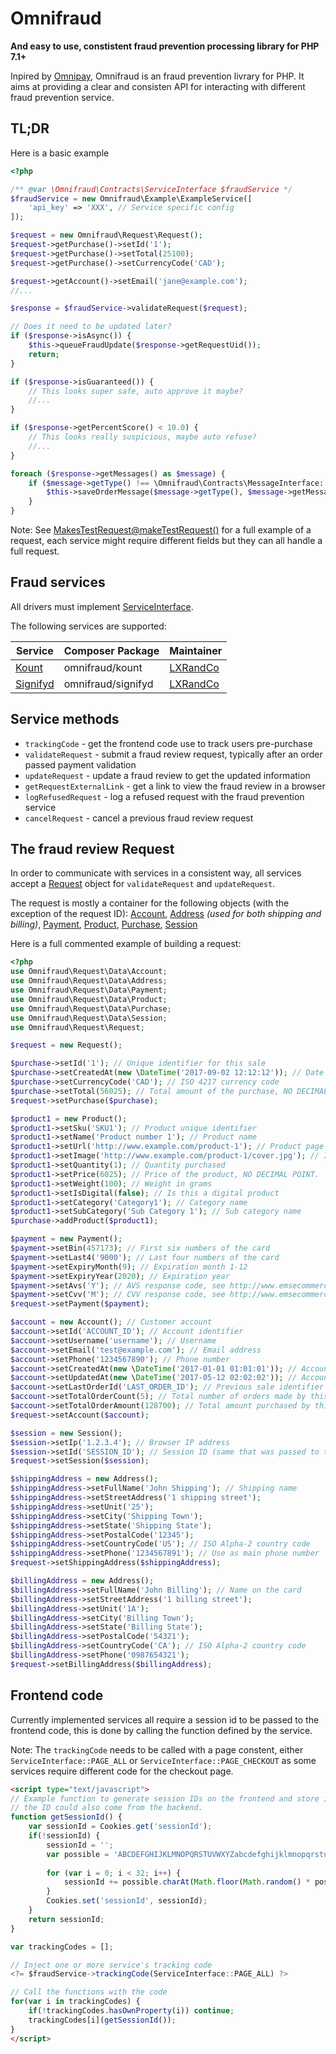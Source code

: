 # Omnifraud

**And easy to use, constistent fraud prevention processing library for PHP 7.1+**

Inpired by [Omnipay](https://github.com/thephpleague/omnipay), Omnifraud is an fraud prevention livrary for PHP. It aims at providing a clear and consisten API for interacting with different fraud prevention service.


## TL;DR

Here is a basic example

```php
<?php

/** @var \Omnifraud\Contracts\ServiceInterface $fraudService */
$fraudService = new Omnifraud\Example\ExampleService([
    'api_key' => 'XXX', // Service specific config
]);

$request = new Omnifraud\Request\Request();
$request->getPurchase()->setId('1');
$request->getPurchase()->setTotal(25100);
$request->getPurchase()->setCurrencyCode('CAD');

$request->getAccount()->setEmail('jane@example.com');
//...

$response = $fraudService->validateRequest($request);

// Does it need to be updated later?
if ($response->isAsync()) {
    $this->queueFraudUpdate($response->getRequestUid());
    return;
}

if ($response->isGuaranteed()) {
    // This looks super safe, auto approve it maybe?
    //...
}

if ($response->getPercentScore() < 10.0) {
    // This looks really suspicious, maybe auto refuse?
    //...
}

foreach ($response->getMessages() as $message) {
    if ($message->getType() !== \Omnifraud\Contracts\MessageInterface::TYPE_INFO) {
        $this->saveOrderMessage($message->getType(), $message->getMessage());
    }
}

```
Note: See [MakesTestRequest@makeTestRequest()](https://github.com/lxrco/omnifraud-common/blob/master/src/Testing/MakesTestRequests.php) for a full example of a request, each service might require different fields but they can all handle a full request.


## Fraud services

All drivers must implement [ServiceInterface](https://github.com/lxrco/omnifraud-common/blob/master/src/Contracts/ServiceInterface.php).

The following services are supported:

Service | Composer Package | Maintainer
--- | --- | ---
[Kount](https://github.com/lxrco/omnifraud-kount) | omnifraud/kount | [LXRandCo](https://github.com/lxrco)
[Signifyd](https://github.com/lxrco/omnifraud-kount) | omnifraud/signifyd | [LXRandCo](https://github.com/lxrco)


## Service methods

* `trackingCode` - get the frontend code use to track users pre-purchase
* `validateRequest` - submit a fraud review request, typically after an order passed payment validation
* `updateRequest` - update a fraud review to get the updated information 
* `getRequestExternalLink` - get a link to view the fraud review in a browser
* `logRefusedRequest` - log a refused request with the fraud prevention service
* `cancelRequest` - cancel a previous fraud review request

## The fraud review Request

In order to communicate with services in a consistent way, all services accept a [Request](https://github.com/lxrco/omnifraud-common/blob/master/src/Request/Request.php) object for `validateRequest` and `updateRequest`.

The request is mostly a container for the following objects (with the exception of the request ID):
[Account](https://github.com/lxrco/omnifraud-common/blob/master/src/Request/Account.php),
[Address](https://github.com/lxrco/omnifraud-common/blob/master/src/Request/Address.php) *(used for both shipping and billing)*,
[Payment](https://github.com/lxrco/omnifraud-common/blob/master/src/Request/Payment.php),
[Product](https://github.com/lxrco/omnifraud-common/blob/master/src/Request/Product.php),
[Purchase](https://github.com/lxrco/omnifraud-common/blob/master/src/Request/Purchase.php),
[Session](https://github.com/lxrco/omnifraud-common/blob/master/src/Request/Session.php)

Here is a full commented example of building a request:
```php
<?php
use Omnifraud\Request\Data\Account;
use Omnifraud\Request\Data\Address;
use Omnifraud\Request\Data\Payment;
use Omnifraud\Request\Data\Product;
use Omnifraud\Request\Data\Purchase;
use Omnifraud\Request\Data\Session;
use Omnifraud\Request\Request;

$request = new Request();

$purchase->setId('1'); // Unique identifier for this sale
$purchase->setCreatedAt(new \DateTime('2017-09-02 12:12:12')); // Date the order was created at
$purchase->setCurrencyCode('CAD'); // ISO 4217 currency code
$purchase->setTotal(56025); // Total amount of the purchase, NO DECIMAL POINT.
$request->setPurchase($purchase);

$product1 = new Product();
$product1->setSku('SKU1'); // Product unique identifier
$product1->setName('Product number 1'); // Product name
$product1->setUrl('http://www.example.com/product-1'); // Product page
$product1->setImage('http://www.example.com/product-1/cover.jpg'); // Image of the product
$product1->setQuantity(1); // Quantity purchased
$product1->setPrice(6025); // Price of the product, NO DECIMAL POINT.
$product1->setWeight(100); // Weight in grams
$product1->setIsDigital(false); // Is this a digital product
$product1->setCategory('Category1'); // Category name
$product1->setSubCategory('Sub Category 1'); // Sub category name
$purchase->addProduct($product1);

$payment = new Payment();
$payment->setBin(457173); // First six numbers of the card
$payment->setLast4('9000'); // Last four numbers of the card
$payment->setExpiryMonth(9); // Expiration month 1-12
$payment->setExpiryYear(2020); // Expiration year
$payment->setAvs('Y'); // AVS response code, see http://www.emsecommerce.net/avs_cvv2_response_codes.htm
$payment->setCvv('M'); // CVV response code, see http://www.emsecommerce.net/avs_cvv2_response_codes.htm
$request->setPayment($payment);

$account = new Account(); // Customer account
$account->setId('ACCOUNT_ID'); // Account identifier
$account->setUsername('username'); // Username
$account->setEmail('test@example.com'); // Email address
$account->setPhone('1234567890'); // Phone number
$account->setCreatedAt(new \DateTime('2017-01-01 01:01:01')); // Account creation date
$account->setUpdatedAt(new \DateTime('2017-05-12 02:02:02')); // Account last edition date
$account->setLastOrderId('LAST_ORDER_ID'); // Previous sale identifier
$account->setTotalOrderCount(5); // Total number of orders made by this customer in the past
$account->setTotalOrderAmount(128700); // Total amount purchased by this customer, NO DECIMAL POINT.
$request->setAccount($account);

$session = new Session();
$session->setIp('1.2.3.4'); // Browser IP address
$session->setId('SESSION_ID'); // Session ID (same that was passed to the frontend code
$request->setSession($session);

$shippingAddress = new Address();
$shippingAddress->setFullName('John Shipping'); // Shipping name
$shippingAddress->setStreetAddress('1 shipping street');
$shippingAddress->setUnit('25');
$shippingAddress->setCity('Shipping Town');
$shippingAddress->setState('Shipping State');
$shippingAddress->setPostalCode('12345');
$shippingAddress->setCountryCode('US'); // ISO Alpha-2 country code
$shippingAddress->setPhone('1234567891'); // Use as main phone number
$request->setShippingAddress($shippingAddress);

$billingAddress = new Address();
$billingAddress->setFullName('John Billing'); // Name on the card
$billingAddress->setStreetAddress('1 billing street');
$billingAddress->setUnit('1A');
$billingAddress->setCity('Billing Town');
$billingAddress->setState('Billing State');
$billingAddress->setPostalCode('54321');
$billingAddress->setCountryCode('CA'); // ISO Alpha-2 country code
$billingAddress->setPhone('0987654321');
$request->setBillingAddress($billingAddress);
```

## Frontend code

Currently implemented services all require a session id to be passed to the frontend code,
this is done by calling the function defined by the service.

Note: The `trackingCode` needs to be called with a page constent,
either `ServiceInterface::PAGE_ALL` or `ServiceInterface::PAGE_CHECKOUT` as some services require
different code for the checkout page.

```html
<script type="text/javascript">
// Example function to generate session IDs on the frontend and store it in a cookie,
// the ID could also come from the backend.
function getSessionId() {
    var sessionId = Cookies.get('sessionId');
    if(!sessionId) {
        sessionId = '';
        var possible = 'ABCDEFGHIJKLMNOPQRSTUVWXYZabcdefghijklmnopqrstuvwxyz0123456789';
        
        for (var i = 0; i < 32; i++) {
            sessionId += possible.charAt(Math.floor(Math.random() * possible.length));
        }
        Cookies.set('sessionId', sessionId);
    }
    return sessionId;
}

var trackingCodes = [];

// Inject one or more service's tracking code
<?= $fraudService->trackingCode(ServiceInterface::PAGE_ALL) ?>

// Call the functions with the code
for(var i in trackingCodes) {
    if(!trackingCodes.hasOwnProperty(i)) continue;
    trackingCodes[i](getSessionId());
}
</script> 
```
